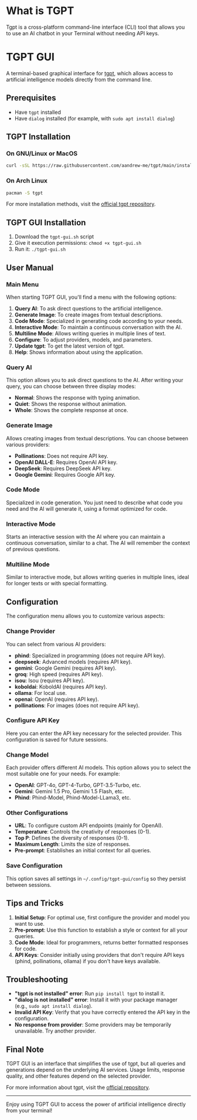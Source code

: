 # What is TGPT
Tgpt is a cross-platform command-line interface (CLI) tool that allows you to use an AI chatbot in your Terminal without needing API keys.

# TGPT GUI

A terminal-based graphical interface for [tgpt](https://github.com/aandrew-me/tgpt), which allows access to artificial intelligence models directly from the command line.

## Prerequisites

- Have `tgpt` installed
- Have `dialog` installed (for example, with `sudo apt install dialog`)

## TGPT Installation

### On GNU/Linux or MacOS
```bash
curl -sSL https://raw.githubusercontent.com/aandrew-me/tgpt/main/install | bash -s /usr/local/bin
```

### On Arch Linux
```bash
pacman -S tgpt
```
For more installation methods, visit the [official tgpt repository](https://github.com/aandrew-me/tgpt).

## TGPT GUI Installation

1. Download the `tgpt-gui.sh` script
2. Give it execution permissions: `chmod +x tgpt-gui.sh`
3. Run it: `./tgpt-gui.sh`

## User Manual

### Main Menu

When starting TGPT GUI, you'll find a menu with the following options:

1. **Query AI**: To ask direct questions to the artificial intelligence.
2. **Generate Image**: To create images from textual descriptions.
3. **Code Mode**: Specialized in generating code according to your needs.
4. **Interactive Mode**: To maintain a continuous conversation with the AI.
5. **Multiline Mode**: Allows writing queries in multiple lines of text.
6. **Configure**: To adjust providers, models, and parameters.
7. **Update tgpt**: To get the latest version of tgpt.
8. **Help**: Shows information about using the application.

### Query AI

This option allows you to ask direct questions to the AI. After writing your query, you can choose between three display modes:

- **Normal**: Shows the response with typing animation.
- **Quiet**: Shows the response without animation.
- **Whole**: Shows the complete response at once.

### Generate Image

Allows creating images from textual descriptions. You can choose between various providers:

- **Pollinations**: Does not require API key.
- **OpenAI DALL-E**: Requires OpenAI API key.
- **DeepSeek**: Requires DeepSeek API key.
- **Google Gemini**: Requires Google API key.

### Code Mode

Specialized in code generation. You just need to describe what code you need and the AI will generate it, using a format optimized for code.

### Interactive Mode

Starts an interactive session with the AI where you can maintain a continuous conversation, similar to a chat. The AI will remember the context of previous questions.

### Multiline Mode

Similar to interactive mode, but allows writing queries in multiple lines, ideal for longer texts or with special formatting.

## Configuration

The configuration menu allows you to customize various aspects:

### Change Provider

You can select from various AI providers:

- **phind**: Specialized in programming (does not require API key).
- **deepseek**: Advanced models (requires API key).
- **gemini**: Google Gemini (requires API key).
- **groq**: High speed (requires API key).
- **isou**: Isou (requires API key).
- **koboldai**: KoboldAI (requires API key).
- **ollama**: For local use.
- **openai**: OpenAI (requires API key).
- **pollinations**: For images (does not require API key).

### Configure API Key

Here you can enter the API key necessary for the selected provider. This configuration is saved for future sessions.

### Change Model

Each provider offers different AI models. This option allows you to select the most suitable one for your needs. For example:

- **OpenAI**: GPT-4o, GPT-4-Turbo, GPT-3.5-Turbo, etc.
- **Gemini**: Gemini 1.5 Pro, Gemini 1.5 Flash, etc.
- **Phind**: Phind-Model, Phind-Model-LLama3, etc.

### Other Configurations

- **URL**: To configure custom API endpoints (mainly for OpenAI).
- **Temperature**: Controls the creativity of responses (0-1).
- **Top P**: Defines the diversity of responses (0-1).
- **Maximum Length**: Limits the size of responses.
- **Pre-prompt**: Establishes an initial context for all queries.

### Save Configuration

This option saves all settings in `~/.config/tgpt-gui/config` so they persist between sessions.

## Tips and Tricks

1. **Initial Setup**: For optimal use, first configure the provider and model you want to use.
2. **Pre-prompt**: Use this function to establish a style or context for all your queries.
3. **Code Mode**: Ideal for programmers, returns better formatted responses for code.
4. **API Keys**: Consider initially using providers that don't require API keys (phind, pollinations, ollama) if you don't have keys available.

## Troubleshooting

- **"tgpt is not installed" error**: Run `pip install tgpt` to install it.
- **"dialog is not installed" error**: Install it with your package manager (e.g., `sudo apt install dialog`).
- **Invalid API Key**: Verify that you have correctly entered the API key in the configuration.
- **No response from provider**: Some providers may be temporarily unavailable. Try another provider.

## Final Note

TGPT GUI is an interface that simplifies the use of tgpt, but all queries and generations depend on the underlying AI services. Usage limits, response quality, and other features depend on the selected provider.

For more information about tgpt, visit the [official repository](https://github.com/aandrew-me/tgpt).

---

Enjoy using TGPT GUI to access the power of artificial intelligence directly from your terminal!